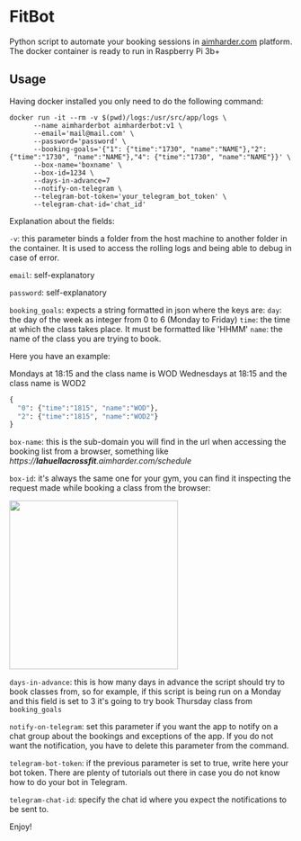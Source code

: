 # FitBot

Python script to automate your booking sessions in [aimharder.com](http://aimharder.com) platform. The docker container is ready to run in Raspberry Pi 3b+

## Usage

Having docker installed you only need to do the following command:

```
docker run -it --rm -v $(pwd)/logs:/usr/src/app/logs \
      --name aimharderbot aimharderbot:v1 \
      --email='mail@mail.com' \
      --password='password' \
      --booking-goals='{"1": {"time":"1730", "name":"NAME"},"2": {"time":"1730", "name":"NAME"},"4": {"time":"1730", "name":"NAME"}}' \
      --box-name='boxname' \
      --box-id=1234 \
      --days-in-advance=7
      --notify-on-telegram \
      --telegram-bot-token='your_telegram_bot_token' \
      --telegram-chat-id='chat_id'
```
Explanation about the fields:

`-v`: this parameter binds a folder from the host machine to another folder in the container. It is used to access the rolling logs and being able to debug in case of error.

`email`: self-explanatory

`password`: self-explanatory

`booking_goals`: expects a string formatted in json where the keys are:
      `day`: the day of the week as integer from 0 to 6 (Monday to Friday)
      `time`: the time at which the class takes place. It must be formatted like 'HHMM'
      `name`: the name of the class you are trying to book.

Here you have an example:

Mondays at 18:15 and the class name is WOD
Wednesdays at 18:15 and the class name is WOD2
```python
{
  "0": {"time":"1815", "name":"WOD"},
  "2": {"time":"1815", "name":"WOD2"}
}
```

`box-name`: this is the sub-domain you will find in the url when accessing the booking list from a browser, something like _https://**lahuellacrossfit**.aimharder.com/schedule_

`box-id`: it's always the same one for your gym, you can find it inspecting the request made while booking a class from the browser:

<img src="https://raw.github.com/pablobuenaposada/fitbot/master/inspect.png" data-canonical-src="https://raw.github.com/pablobuenaposada/fitbot/master/inspect.png" height="300" />

`days-in-advance`: this is how many days in advance the script should try to book classes from, so for example, if this script is being run on a Monday and this field is set to 3 it's going to try book Thursday class from `booking_goals`

`notify-on-telegram`: set this parameter if you want the app to notify on a chat group about the bookings and exceptions of the app. If you do not want the notification, you have to delete this parameter from the command.

`telegram-bot-token`: if the previous parameter is set to true, write here your bot token. There are plenty of tutorials out there in case you do not know how to do your bot in Telegram.

`telegram-chat-id`: specify the chat id where you expect the notifications to be sent to.

Enjoy!
